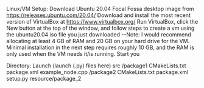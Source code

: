Linux/VM Setup:
Download Ubuntu 20.04 Focal Fossa desktop image from https://releases.ubuntu.com/20.04/
Download and install the most recent version of VirtualBox at https://www.virtualbox.org/
Run VirtualBox, click the New button at the top of the window, and follow steps to create a vm using the ubuntu20.04 iso file you just downloaded
--Note: I would recommend allocating at least 4 GB of RAM and 20 GB on your hard drive for the VM. Minimal installation in the next step requires roughly 10 GB, and the RAM is only used when the VM needs it/is running.
Start you

Directory:
Launch
	(launch (.py) files here)
src
	/package1
		CMakeLists.txt
		package.xml
		example_node.cpp
	/package2
		CMakeLists.txt
		package.xml
		setup.py
		resource/package_2
